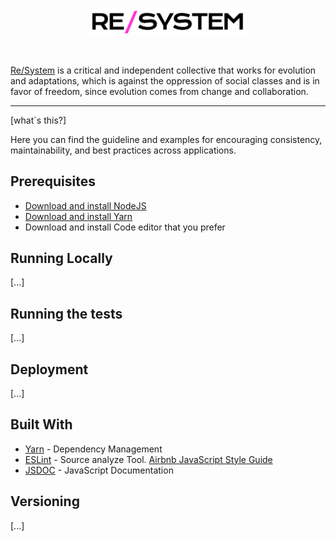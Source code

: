 <br>

<p align="center">
  <img src="https://github.com/resystem/.github/blob/master/assets/brand/full-logo.png" width="250" alt="Re/System">
</p>

<br>

[Re/System](https://resytem.org) is a critical and independent collective that works for evolution and adaptations, which is against the oppression of social classes and is in favor of freedom, since evolution comes from change and collaboration.

---

[what`s this?]

Here you can find the guideline and examples for encouraging consistency, maintainability, and best practices across applications.

## Prerequisites

* [Download and install NodeJS](https://nodejs.org)
* [Download and install Yarn](https://yarnpkg.com)
* Download and install Code editor that you prefer

## Running Locally

[...]

## Running the tests

[...]

## Deployment

[...]

## Built With

* [Yarn](https://yarnpkg.com) - Dependency Management
* [ESLint](https://eslint.org/) - Source analyze Tool. [Airbnb JavaScript Style Guide](https://github.com/airbnb/javascript) 
* [JSDOC](http://usejsdoc.org) - JavaScript Documentation

## Versioning

[...]